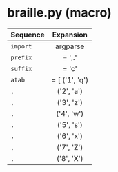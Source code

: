 # braille.py (macro)
| Sequence | Expansion |
| :------- | :-------: |
| <code>import</code> | argparse |
| <code>prefix</code> | = ',.' |
| <code>suffix</code> | = 'c' |
| <code>atab</code> | = [ ('1', 'q') |
| <code>,</code> | ('2', 'a') |
| <code>,</code> | ('3', 'z') |
| <code>,</code> | ('4', 'w') |
| <code>,</code> | ('5', 's') |
| <code>,</code> | ('6', 'x') |
| <code>,</code> | ('7', 'Z') |
| <code>,</code> | ('8', 'X') |
